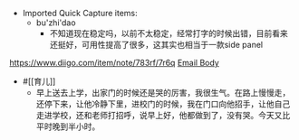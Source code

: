 - Imported Quick Capture items:
    - bu'zhi'dao
        - 不知道现在稳定吗，以前不太稳定，经常打字的时候出错，目前看来还挺好，可用性提高了很多，这其实也相当于一款side panel

https://www.diigo.com/item/note/783rf/7r6q [Email Body](https://files.todoist.com/ZrwvJk1OCTEuyfP-E2tgGnGrG7__Dg_EogGrGTTkH-5Gbw6IgMlKIaGGXQYBX9bP/by/21878347/as/file.html)
- #[[育儿]]
    - 早上送去上学，出家门的时候还是哭的厉害，我很生气。在路上慢慢走，还停下来，让他冷静下里，进校门的时候，我在门口向他招手，让他自己走进学校，还和老师打招呼，说早上好，他都做到了，没有哭。今天又比平时晚到半小时。
